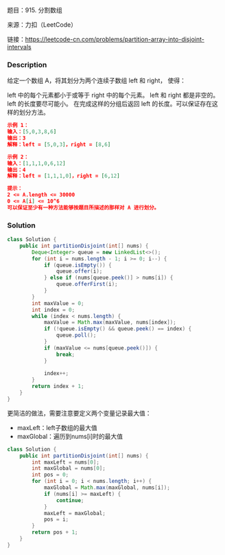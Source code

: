 题目：915. 分割数组

来源：力扣（LeetCode）

链接：https://leetcode-cn.com/problems/partition-array-into-disjoint-intervals


### Description

给定一个数组 A，将其划分为两个连续子数组 left 和 right， 使得：

left 中的每个元素都小于或等于 right 中的每个元素。
left 和 right 都是非空的。
left 的长度要尽可能小。
在完成这样的分组后返回 left 的长度。可以保证存在这样的划分方法。

 ```json
 示例 1：
 输入：[5,0,3,8,6]
 输出：3
 解释：left = [5,0,3]，right = [8,6]
 
 示例 2：
 输入：[1,1,1,0,6,12]
 输出：4
 解释：left = [1,1,1,0]，right = [6,12]
 
 提示：
 2 <= A.length <= 30000
 0 <= A[i] <= 10^6
 可以保证至少有一种方法能够按题目所描述的那样对 A 进行划分。
 ```



### Solution
```java
class Solution {
    public int partitionDisjoint(int[] nums) {
        Deque<Integer> queue = new LinkedList<>();
        for (int i = nums.length - 1; i >= 0; i--) {
            if (queue.isEmpty()) {
                queue.offer(i);
            } else if (nums[queue.peek()] > nums[i]) {
                queue.offerFirst(i);
            }
        }
        int maxValue = 0;
        int index = 0;
        while (index < nums.length) {
            maxValue = Math.max(maxValue, nums[index]);
            if (!queue.isEmpty() && queue.peek() == index) {
                queue.poll();
            }
            if (maxValue <= nums[queue.peek()]) {
                break;
            }
            
            index++;
        }
        return index + 1;
    }
}
```



更简洁的做法，需要注意要定义两个变量记录最大值：

- maxLeft：left子数组的最大值
- maxGlobal：遍历到nums[i]时的最大值

```java
class Solution {
    public int partitionDisjoint(int[] nums) {
        int maxLeft = nums[0];
        int maxGlobal = nums[0];
        int pos = 0;
        for (int i = 0; i < nums.length; i++) {
            maxGlobal = Math.max(maxGlobal, nums[i]);
            if (nums[i] >= maxLeft) {
                continue;
            }
            maxLeft = maxGlobal;
            pos = i;
        }
        return pos + 1;
    }
}
```

